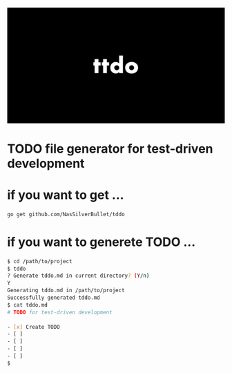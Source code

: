 ![tddo image](doc/tdoo.jpeg)

# TODO file generator for test-driven development

# if you want to get ...

```sh
go get github.com/NasSilverBullet/tddo
```

# if you want to generete TODO ...

```sh
$ cd /path/to/project
$ tddo
? Generate tddo.md in current directory? (Y/n)
Y
Generating tddo.md in /path/to/project
Successfully generated tddo.md
$ cat tddo.md
# TODO for test-driven development

- [x] Create TODO
- [ ]
- [ ]
- [ ]
- [ ]
$
```
